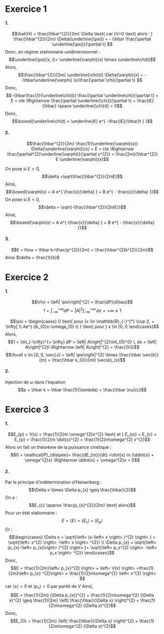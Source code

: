 # Exercice 1
#### 1.
$$\hat{H} = \frac{\hbar^{2}}{2m} \Delta \text{ car }V=0 \text{ alors : } \frac{\hbar^{2}}{2m} \Delta(\underline{\psi}) = - i\hbar \frac{\partial \underline{\psi}}{\partial t} $$
Donc, en régime stationnaire unidimensionnel : 
$$\underline{\psi}(x, t)= \underline{\varphi}(x) \times \underline\chi(t)$$
Alors, 
$$\frac{\hbar^{2}}{2m} \underline{\chi}(t) \Delta(\varphi)(x) = -i\hbar\underline{\varphi} (x)\frac{\partial \chi}{\partial t} $$
Donc, 
$$-i\hbar\frac{1}{\underline\chi(t)} \frac{\partial \underline\chi}{\partial t} = E = cte \Rightarrow \frac{\partial \underline{\chi}}{\partial t}  + \frac{iE}{\hbar} \space \underline{\chi}(t) = 0$$
Donc, 
$$\boxed{\underline\chi(t) = \underline{K} e^{ -\frac{iE}{\hbar}t } }$$

#### 2.
$$\frac{\hbar^{2}}{2m} \frac{1}{\underline{\varphi}(x)} \Delta(\underline{\varphi})(x)  = E = cte \Rightarrow \frac{\partial^{2}\underline{\varphi}}{\partial x^{2}} = \frac{2m}{\hbar^{2}} E \underline{\varphi}(x)$$

On pose si $E >0$, 
$$\delta =\sqrt\frac{\hbar^{2}}{2mE}$$
Ainsi, 
$$\boxed{\varphi(x) = A e^{ \frac{x}{\delta} } + B e^{ - \frac{x}{\delta} }}$$
On pose si $E <0$, 
$$\delta = \sqrt{-\frac{\hbar^{2}}{2mE}}$$
Ainsi, 
$$\boxed{\varphi(x) = A e^{ i\frac{x}{\delta} } + B e^{ - i\frac{x}{\delta} }}$$

#### 3.
$$E = h\nu = \hbar k=\frac{p^{2}}{2m} = \frac{\hbar^{2}k^{2}}{2m}$$
Ainsi $\delta = \frac{1}{k}$

# Exercice 2
#### 1.
$$\rho = \left| \psi\right|^{2} = \frac{dP}{d\tau}$$
$$1 = \int_{-\infty}^{+ \infty} dP = \left| A\right|^{2}\int_{- \infty}^{+ \infty}  \, dx = + \infty \neq 1$$

$$\psi  = \begin{cases}
0 \text{ pour }x \in \mathbb{R}_{-}^{*} \cup ]l, + \infty[ \\
Ae^{ i(k_{0}x-\omega_{0} t) } \text{ pour } x \in [0, l]
\end{cases}$$
Alors, 
$$1 = \int_{-\infty}^{+ \infty} dP = \left| A\right|^{2}\int_{0}^{l}  \, dx = \left| A\right|^{2}l \Rightarrow \left| A\right|^{2}  = \frac{1}{l}$$
$$\forall x \in [0, l], \vec{J} = \left| \psi\right|^{2} \times \frac{\hbar \vec{k}}{m} = \frac{\hbar k_{0}}{ml} \vec{e}_{x}$$
#### 2.
Injection de $\omega$ dans l'équation
$$p = \hbar k = \hbar \frac{1}{\lambda} = \frac{\hbar \nu}{c}$$

# Exercice 3
#### 1.
$$E_{p} = V(x) = \frac{1}{2}m \omega^{2}x^{2} \text{ et } E_{m} = E_{c} + E_{p} = \frac{1}{2}m \dot{x}^{2} + \frac{1}{2}m\omega^{2} x^{2}$$
Alors on fait un théorème de la puissance cinétique : 
$$0 = \mathcal{P}_{disipée}= \frac{dE_{m}}{dt} =\dot{x} m (\ddot{x} + \omega^{2}x) \Rightarrow \ddot{x} + \omega^{2}x = 0$$
#### 2.
Par le principe d'indétermination d’Heisenberg : 
$$\Delta x \times \Delta p_{x} \geq \frac{\hbar}{2}$$
On a :
$$E_{c} \approx \frac{p_{x}^{2}}{2m} \text{ alors}$$
Pour un état stationnaire : 
$$E = \left< E \right>  = \left< E_{c} \right>  + \left< E_{p} \right> $$
Or : 
$$\begin{cases}
\Delta x = \sqrt{\left< (x-\left< x \right> )^{2} \right> } = \sqrt{\left< x^{2} \right> -\left< x \right> ^{2}} \\
\Delta p_{x} = \sqrt{\left< (p_{x}-\left< p_{x}\right> )^{2} \right> }= \sqrt{\left< p_x^{2} \right> -\left< p_x \right> ^{2}}
\end{cases}$$
Donc, 
$$E = \frac{1}{2m}\left< p_{x}^{2} \right> + \left< V(x) \right> =\frac{1}{2m}\left< p_{x} ^{2}\right> + \frac{1}{2}m\omega^{2} \left< x^{2} \right>  $$
car $\left< x \right>=0$ et $\left< p_{x} \right>=0$ par parité de $V$
Ainsi, 
$$E = \frac{1}{2m} (\Delta p_{x})^{2} + \frac{1}{2}m\omega^{2} (\Delta x)^{2} \geq \frac{1}{2m} \left( \frac{\hbar}{\Delta x} \right)^{2} + \frac{1}{2}m\omega^{2} (\Delta x)^{2}$$
Donc,
$$E_{0} = \frac{1}{2m} \left( \frac{\hbar}{\Delta x} \right)^{2} + \frac{1}{2}m\omega^{2} (\Delta x)^{2}$$
